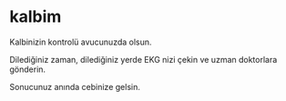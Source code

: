 # kalbim

Kalbinizin kontrolü avucunuzda olsun.

Dilediğiniz zaman, dilediğiniz yerde EKG nizi çekin ve uzman doktorlara gönderin.

Sonucunuz anında cebinize gelsin.
